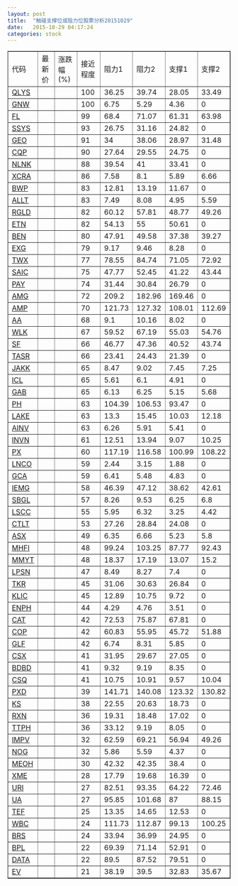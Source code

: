 ```yaml
---
layout: post
title:  "触碰支撑位或阻力位股票分析20151029"
date:   2015-10-29 04:17:24
categories: stock
---
```

<script type="text/javascript">
var stockList = []
stockList.push('gb_qlys');
stockList.push('gb_gnw');
stockList.push('gb_fl');
stockList.push('gb_ssys');
stockList.push('gb_geo');
stockList.push('gb_cqp');
stockList.push('gb_nlnk');
stockList.push('gb_xcra');
stockList.push('gb_bwp');
stockList.push('gb_allt');
stockList.push('gb_rgld');
stockList.push('gb_etn');
stockList.push('gb_ben');
stockList.push('gb_exg');
stockList.push('gb_twx');
stockList.push('gb_saic');
stockList.push('gb_pay');
stockList.push('gb_amg');
stockList.push('gb_amp');
stockList.push('gb_aa');
stockList.push('gb_wlk');
stockList.push('gb_sf');
stockList.push('gb_tasr');
stockList.push('gb_jakk');
stockList.push('gb_icl');
stockList.push('gb_gab');
stockList.push('gb_ph');
stockList.push('gb_lake');
stockList.push('gb_ainv');
stockList.push('gb_invn');
stockList.push('gb_px');
stockList.push('gb_lnco');
stockList.push('gb_gca');
stockList.push('gb_iemg');
stockList.push('gb_sbgl');
stockList.push('gb_lscc');
stockList.push('gb_ctlt');
stockList.push('gb_asx');
stockList.push('gb_mhfi');
stockList.push('gb_mmyt');
stockList.push('gb_lpsn');
stockList.push('gb_tkr');
stockList.push('gb_klic');
stockList.push('gb_enph');
stockList.push('gb_cat');
stockList.push('gb_cop');
stockList.push('gb_glf');
stockList.push('gb_csx');
stockList.push('gb_bdbd');
stockList.push('gb_csq');
stockList.push('gb_pxd');
stockList.push('gb_ks');
stockList.push('gb_rxn');
stockList.push('gb_ttph');
stockList.push('gb_impv');
stockList.push('gb_nog');
stockList.push('gb_meoh');
stockList.push('gb_xme');
stockList.push('gb_uri');
stockList.push('gb_ua');
stockList.push('gb_tef');
stockList.push('gb_wbc');
stockList.push('gb_brs');
stockList.push('gb_bpl');
stockList.push('gb_data');
stockList.push('gb_ev');
</script>
<table border="1">
 <tr>
 <td>代码</td>
 <td>最新价</td>
 <td>涨跌幅(%)</td>
 <td>接近程度</td>
 <td>阻力1</td>
 <td>阻力2</td>
 <td>支撑1</td>
 <td>支撑2</td>
</tr>
  <tr id="qlys" class="red">
  <td><a href="http://stock.finance.sina.com.cn/usstock/quotes/QLYS.html" target="_blank">QLYS</a></td><td></td><td></td><td>100</td><td>36.25</td><td>39.74</td><td>28.05</td><td>33.49</td></tr>
  <tr id="gnw" class="red">
  <td><a href="http://stock.finance.sina.com.cn/usstock/quotes/GNW.html" target="_blank">GNW</a></td><td></td><td></td><td>100</td><td>6.75</td><td>5.29</td><td>4.36</td><td>0</td></tr>
  <tr id="fl" class="red">
  <td><a href="http://stock.finance.sina.com.cn/usstock/quotes/FL.html" target="_blank">FL</a></td><td></td><td></td><td>99</td><td>68.4</td><td>71.07</td><td>61.31</td><td>63.98</td></tr>
  <tr id="ssys" class="red">
  <td><a href="http://stock.finance.sina.com.cn/usstock/quotes/SSYS.html" target="_blank">SSYS</a></td><td></td><td></td><td>93</td><td>26.75</td><td>31.16</td><td>24.82</td><td>0</td></tr>
  <tr id="geo" class="green">
  <td><a href="http://stock.finance.sina.com.cn/usstock/quotes/GEO.html" target="_blank">GEO</a></td><td></td><td></td><td>91</td><td>34</td><td>38.06</td><td>28.97</td><td>31.48</td></tr>
  <tr id="cqp" class="red">
  <td><a href="http://stock.finance.sina.com.cn/usstock/quotes/CQP.html" target="_blank">CQP</a></td><td></td><td></td><td>90</td><td>27.64</td><td>29.55</td><td>24.75</td><td>0</td></tr>
  <tr id="nlnk" class="green">
  <td><a href="http://stock.finance.sina.com.cn/usstock/quotes/NLNK.html" target="_blank">NLNK</a></td><td></td><td></td><td>88</td><td>39.54</td><td>41</td><td>33.41</td><td>0</td></tr>
  <tr id="xcra" class="green">
  <td><a href="http://stock.finance.sina.com.cn/usstock/quotes/XCRA.html" target="_blank">XCRA</a></td><td></td><td></td><td>86</td><td>7.58</td><td>8.1</td><td>5.89</td><td>6.66</td></tr>
  <tr id="bwp" class="green">
  <td><a href="http://stock.finance.sina.com.cn/usstock/quotes/BWP.html" target="_blank">BWP</a></td><td></td><td></td><td>83</td><td>12.81</td><td>13.19</td><td>11.67</td><td>0</td></tr>
  <tr id="allt" class="green">
  <td><a href="http://stock.finance.sina.com.cn/usstock/quotes/ALLT.html" target="_blank">ALLT</a></td><td></td><td></td><td>83</td><td>7.49</td><td>8.08</td><td>4.95</td><td>5.59</td></tr>
  <tr id="rgld" class="green">
  <td><a href="http://stock.finance.sina.com.cn/usstock/quotes/RGLD.html" target="_blank">RGLD</a></td><td></td><td></td><td>82</td><td>60.12</td><td>57.81</td><td>48.77</td><td>49.26</td></tr>
  <tr id="etn" class="red">
  <td><a href="http://stock.finance.sina.com.cn/usstock/quotes/ETN.html" target="_blank">ETN</a></td><td></td><td></td><td>82</td><td>54.13</td><td>55</td><td>50.61</td><td>0</td></tr>
  <tr id="ben" class="green">
  <td><a href="http://stock.finance.sina.com.cn/usstock/quotes/BEN.html" target="_blank">BEN</a></td><td></td><td></td><td>80</td><td>47.91</td><td>49.58</td><td>37.38</td><td>39.27</td></tr>
  <tr id="exg" class="red">
  <td><a href="http://stock.finance.sina.com.cn/usstock/quotes/EXG.html" target="_blank">EXG</a></td><td></td><td></td><td>79</td><td>9.17</td><td>9.46</td><td>8.28</td><td>0</td></tr>
  <tr id="twx" class="green">
  <td><a href="http://stock.finance.sina.com.cn/usstock/quotes/TWX.html" target="_blank">TWX</a></td><td></td><td></td><td>77</td><td>78.55</td><td>84.74</td><td>71.05</td><td>72.92</td></tr>
  <tr id="saic" class="green">
  <td><a href="http://stock.finance.sina.com.cn/usstock/quotes/SAIC.html" target="_blank">SAIC</a></td><td></td><td></td><td>75</td><td>47.77</td><td>52.45</td><td>41.22</td><td>43.44</td></tr>
  <tr id="pay" class="red">
  <td><a href="http://stock.finance.sina.com.cn/usstock/quotes/PAY.html" target="_blank">PAY</a></td><td></td><td></td><td>74</td><td>31.44</td><td>30.84</td><td>26.79</td><td>0</td></tr>
  <tr id="amg" class="green">
  <td><a href="http://stock.finance.sina.com.cn/usstock/quotes/AMG.html" target="_blank">AMG</a></td><td></td><td></td><td>72</td><td>209.2</td><td>182.96</td><td>169.46</td><td>0</td></tr>
  <tr id="amp" class="green">
  <td><a href="http://stock.finance.sina.com.cn/usstock/quotes/AMP.html" target="_blank">AMP</a></td><td></td><td></td><td>70</td><td>121.73</td><td>127.32</td><td>108.01</td><td>112.69</td></tr>
  <tr id="aa" class="red">
  <td><a href="http://stock.finance.sina.com.cn/usstock/quotes/AA.html" target="_blank">AA</a></td><td></td><td></td><td>68</td><td>9.1</td><td>10.16</td><td>8.02</td><td>0</td></tr>
  <tr id="wlk" class="green">
  <td><a href="http://stock.finance.sina.com.cn/usstock/quotes/WLK.html" target="_blank">WLK</a></td><td></td><td></td><td>67</td><td>59.52</td><td>67.19</td><td>55.03</td><td>54.76</td></tr>
  <tr id="sf" class="green">
  <td><a href="http://stock.finance.sina.com.cn/usstock/quotes/SF.html" target="_blank">SF</a></td><td></td><td></td><td>66</td><td>46.77</td><td>47.36</td><td>40.52</td><td>43.74</td></tr>
  <tr id="tasr" class="green">
  <td><a href="http://stock.finance.sina.com.cn/usstock/quotes/TASR.html" target="_blank">TASR</a></td><td></td><td></td><td>66</td><td>23.41</td><td>24.43</td><td>21.39</td><td>0</td></tr>
  <tr id="jakk" class="red">
  <td><a href="http://stock.finance.sina.com.cn/usstock/quotes/JAKK.html" target="_blank">JAKK</a></td><td></td><td></td><td>65</td><td>8.47</td><td>9.02</td><td>7.45</td><td>7.25</td></tr>
  <tr id="icl" class="red">
  <td><a href="http://stock.finance.sina.com.cn/usstock/quotes/ICL.html" target="_blank">ICL</a></td><td></td><td></td><td>65</td><td>5.61</td><td>6.1</td><td>4.91</td><td>0</td></tr>
  <tr id="gab" class="green">
  <td><a href="http://stock.finance.sina.com.cn/usstock/quotes/GAB.html" target="_blank">GAB</a></td><td></td><td></td><td>65</td><td>6.13</td><td>6.25</td><td>5.15</td><td>5.68</td></tr>
  <tr id="ph" class="red">
  <td><a href="http://stock.finance.sina.com.cn/usstock/quotes/PH.html" target="_blank">PH</a></td><td></td><td></td><td>63</td><td>104.39</td><td>106.53</td><td>93.47</td><td>0</td></tr>
  <tr id="lake" class="red">
  <td><a href="http://stock.finance.sina.com.cn/usstock/quotes/LAKE.html" target="_blank">LAKE</a></td><td></td><td></td><td>63</td><td>13.3</td><td>15.45</td><td>10.03</td><td>12.18</td></tr>
  <tr id="ainv" class="green">
  <td><a href="http://stock.finance.sina.com.cn/usstock/quotes/AINV.html" target="_blank">AINV</a></td><td></td><td></td><td>63</td><td>6.26</td><td>5.91</td><td>5.41</td><td>0</td></tr>
  <tr id="invn" class="green">
  <td><a href="http://stock.finance.sina.com.cn/usstock/quotes/INVN.html" target="_blank">INVN</a></td><td></td><td></td><td>61</td><td>12.51</td><td>13.94</td><td>9.07</td><td>10.25</td></tr>
  <tr id="px" class="green">
  <td><a href="http://stock.finance.sina.com.cn/usstock/quotes/PX.html" target="_blank">PX</a></td><td></td><td></td><td>60</td><td>117.19</td><td>116.58</td><td>100.99</td><td>108.22</td></tr>
  <tr id="lnco" class="red">
  <td><a href="http://stock.finance.sina.com.cn/usstock/quotes/LNCO.html" target="_blank">LNCO</a></td><td></td><td></td><td>59</td><td>2.44</td><td>3.15</td><td>1.88</td><td>0</td></tr>
  <tr id="gca" class="green">
  <td><a href="http://stock.finance.sina.com.cn/usstock/quotes/GCA.html" target="_blank">GCA</a></td><td></td><td></td><td>59</td><td>6.41</td><td>5.48</td><td>4.83</td><td>0</td></tr>
  <tr id="iemg" class="green">
  <td><a href="http://stock.finance.sina.com.cn/usstock/quotes/IEMG.html" target="_blank">IEMG</a></td><td></td><td></td><td>58</td><td>46.39</td><td>47.12</td><td>38.62</td><td>42.61</td></tr>
  <tr id="sbgl" class="green">
  <td><a href="http://stock.finance.sina.com.cn/usstock/quotes/SBGL.html" target="_blank">SBGL</a></td><td></td><td></td><td>57</td><td>8.26</td><td>9.53</td><td>6.25</td><td>6.8</td></tr>
  <tr id="lscc" class="green">
  <td><a href="http://stock.finance.sina.com.cn/usstock/quotes/LSCC.html" target="_blank">LSCC</a></td><td></td><td></td><td>55</td><td>5.95</td><td>6.32</td><td>3.25</td><td>4.42</td></tr>
  <tr id="ctlt" class="green">
  <td><a href="http://stock.finance.sina.com.cn/usstock/quotes/CTLT.html" target="_blank">CTLT</a></td><td></td><td></td><td>53</td><td>27.26</td><td>28.84</td><td>24.08</td><td>0</td></tr>
  <tr id="asx" class="green">
  <td><a href="http://stock.finance.sina.com.cn/usstock/quotes/ASX.html" target="_blank">ASX</a></td><td></td><td></td><td>49</td><td>6.35</td><td>6.66</td><td>5.23</td><td>5.8</td></tr>
  <tr id="mhfi" class="green">
  <td><a href="http://stock.finance.sina.com.cn/usstock/quotes/MHFI.html" target="_blank">MHFI</a></td><td></td><td></td><td>48</td><td>99.24</td><td>103.25</td><td>87.77</td><td>92.43</td></tr>
  <tr id="mmyt" class="green">
  <td><a href="http://stock.finance.sina.com.cn/usstock/quotes/MMYT.html" target="_blank">MMYT</a></td><td></td><td></td><td>48</td><td>18.37</td><td>17.19</td><td>13.07</td><td>15.2</td></tr>
  <tr id="lpsn" class="green">
  <td><a href="http://stock.finance.sina.com.cn/usstock/quotes/LPSN.html" target="_blank">LPSN</a></td><td></td><td></td><td>47</td><td>8.49</td><td>8.27</td><td>7.4</td><td>0</td></tr>
  <tr id="tkr" class="red">
  <td><a href="http://stock.finance.sina.com.cn/usstock/quotes/TKR.html" target="_blank">TKR</a></td><td></td><td></td><td>45</td><td>31.06</td><td>30.63</td><td>26.84</td><td>0</td></tr>
  <tr id="klic" class="green">
  <td><a href="http://stock.finance.sina.com.cn/usstock/quotes/KLIC.html" target="_blank">KLIC</a></td><td></td><td></td><td>45</td><td>12.89</td><td>10.75</td><td>9.72</td><td>0</td></tr>
  <tr id="enph" class="green">
  <td><a href="http://stock.finance.sina.com.cn/usstock/quotes/ENPH.html" target="_blank">ENPH</a></td><td></td><td></td><td>44</td><td>4.29</td><td>4.76</td><td>3.51</td><td>0</td></tr>
  <tr id="cat" class="red">
  <td><a href="http://stock.finance.sina.com.cn/usstock/quotes/CAT.html" target="_blank">CAT</a></td><td></td><td></td><td>42</td><td>72.53</td><td>75.87</td><td>67.81</td><td>0</td></tr>
  <tr id="cop" class="green">
  <td><a href="http://stock.finance.sina.com.cn/usstock/quotes/COP.html" target="_blank">COP</a></td><td></td><td></td><td>42</td><td>60.83</td><td>55.95</td><td>45.72</td><td>51.88</td></tr>
  <tr id="glf" class="red">
  <td><a href="http://stock.finance.sina.com.cn/usstock/quotes/GLF.html" target="_blank">GLF</a></td><td></td><td></td><td>42</td><td>6.74</td><td>8.31</td><td>5.85</td><td>0</td></tr>
  <tr id="csx" class="green">
  <td><a href="http://stock.finance.sina.com.cn/usstock/quotes/CSX.html" target="_blank">CSX</a></td><td></td><td></td><td>41</td><td>31.95</td><td>29.67</td><td>27.05</td><td>0</td></tr>
  <tr id="bdbd" class="green">
  <td><a href="http://stock.finance.sina.com.cn/usstock/quotes/BDBD.html" target="_blank">BDBD</a></td><td></td><td></td><td>41</td><td>9.32</td><td>9.19</td><td>8.35</td><td>0</td></tr>
  <tr id="csq" class="green">
  <td><a href="http://stock.finance.sina.com.cn/usstock/quotes/CSQ.html" target="_blank">CSQ</a></td><td></td><td></td><td>41</td><td>10.75</td><td>10.91</td><td>9.57</td><td>10.04</td></tr>
  <tr id="pxd" class="green">
  <td><a href="http://stock.finance.sina.com.cn/usstock/quotes/PXD.html" target="_blank">PXD</a></td><td></td><td></td><td>39</td><td>141.71</td><td>140.08</td><td>123.32</td><td>130.82</td></tr>
  <tr id="ks" class="red">
  <td><a href="http://stock.finance.sina.com.cn/usstock/quotes/KS.html" target="_blank">KS</a></td><td></td><td></td><td>38</td><td>22.55</td><td>20.63</td><td>18.73</td><td>0</td></tr>
  <tr id="rxn" class="green">
  <td><a href="http://stock.finance.sina.com.cn/usstock/quotes/RXN.html" target="_blank">RXN</a></td><td></td><td></td><td>36</td><td>19.31</td><td>18.48</td><td>17.02</td><td>0</td></tr>
  <tr id="ttph" class="green">
  <td><a href="http://stock.finance.sina.com.cn/usstock/quotes/TTPH.html" target="_blank">TTPH</a></td><td></td><td></td><td>36</td><td>33.12</td><td>9.19</td><td>8.05</td><td>0</td></tr>
  <tr id="impv" class="green">
  <td><a href="http://stock.finance.sina.com.cn/usstock/quotes/IMPV.html" target="_blank">IMPV</a></td><td></td><td></td><td>32</td><td>62.59</td><td>69.21</td><td>56.94</td><td>49.26</td></tr>
  <tr id="nog" class="green">
  <td><a href="http://stock.finance.sina.com.cn/usstock/quotes/NOG.html" target="_blank">NOG</a></td><td></td><td></td><td>32</td><td>5.86</td><td>5.59</td><td>4.37</td><td>0</td></tr>
  <tr id="meoh" class="green">
  <td><a href="http://stock.finance.sina.com.cn/usstock/quotes/MEOH.html" target="_blank">MEOH</a></td><td></td><td></td><td>30</td><td>42.32</td><td>42.35</td><td>38.4</td><td>0</td></tr>
  <tr id="xme" class="red">
  <td><a href="http://stock.finance.sina.com.cn/usstock/quotes/XME.html" target="_blank">XME</a></td><td></td><td></td><td>28</td><td>17.79</td><td>19.68</td><td>16.39</td><td>0</td></tr>
  <tr id="uri" class="green">
  <td><a href="http://stock.finance.sina.com.cn/usstock/quotes/URI.html" target="_blank">URI</a></td><td></td><td></td><td>27</td><td>82.51</td><td>93.35</td><td>64.22</td><td>72.46</td></tr>
  <tr id="ua" class="green">
  <td><a href="http://stock.finance.sina.com.cn/usstock/quotes/UA.html" target="_blank">UA</a></td><td></td><td></td><td>27</td><td>95.85</td><td>101.68</td><td>87</td><td>88.15</td></tr>
  <tr id="tef" class="red">
  <td><a href="http://stock.finance.sina.com.cn/usstock/quotes/TEF.html" target="_blank">TEF</a></td><td></td><td></td><td>25</td><td>13.35</td><td>14.65</td><td>12.53</td><td>0</td></tr>
  <tr id="wbc" class="green">
  <td><a href="http://stock.finance.sina.com.cn/usstock/quotes/WBC.html" target="_blank">WBC</a></td><td></td><td></td><td>24</td><td>111.73</td><td>112.87</td><td>99.13</td><td>100.25</td></tr>
  <tr id="brs" class="red">
  <td><a href="http://stock.finance.sina.com.cn/usstock/quotes/BRS.html" target="_blank">BRS</a></td><td></td><td></td><td>24</td><td>33.94</td><td>36.99</td><td>24.95</td><td>0</td></tr>
  <tr id="bpl" class="red">
  <td><a href="http://stock.finance.sina.com.cn/usstock/quotes/BPL.html" target="_blank">BPL</a></td><td></td><td></td><td>22</td><td>69.39</td><td>71.14</td><td>52.91</td><td>0</td></tr>
  <tr id="data" class="green">
  <td><a href="http://stock.finance.sina.com.cn/usstock/quotes/DATA.html" target="_blank">DATA</a></td><td></td><td></td><td>22</td><td>89.5</td><td>87.52</td><td>79.51</td><td>0</td></tr>
  <tr id="ev" class="green">
  <td><a href="http://stock.finance.sina.com.cn/usstock/quotes/EV.html" target="_blank">EV</a></td><td></td><td></td><td>21</td><td>38.19</td><td>39.5</td><td>32.83</td><td>35.67</td></tr>
</table>
